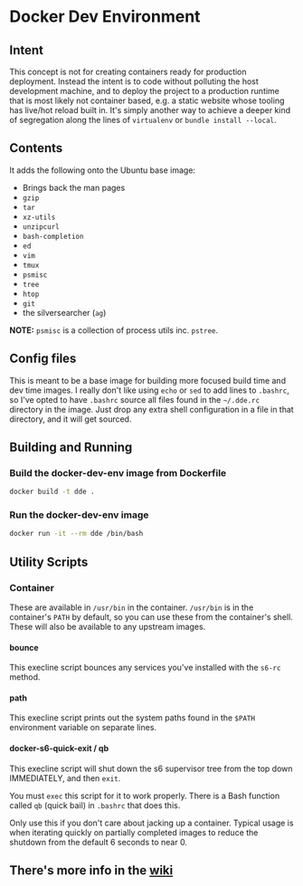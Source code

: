 # Docker Dev Environment

## Intent

This concept is not for creating containers ready for production deployment. Instead the intent is to code without polluting the host development machine, and to deploy the project to a production runtime that is most likely not container based, e.g. a static website whose tooling has live/hot reload built in. It's simply another way to achieve a deeper kind of segregation along the lines of `virtualenv` or `bundle install --local`.

## Contents

It adds the following onto the Ubuntu base image:

   * Brings back the man pages
   * `gzip`
   * `tar`
   * `xz-utils`
   * `unzipcurl`
   * `bash-completion`
   * `ed`
   * `vim`
   * `tmux`
   * `psmisc`
   * `tree`
   * `htop`
   * `git`
   * the silversearcher (`ag`)

__NOTE:__ `psmisc` is a collection of process utils inc. `pstree`.

## Config files

This is meant to be a base image for building more focused build time and dev time images. I really don't like using `echo` or `sed` to add lines to `.bashrc`, so I've opted to have `.bashrc` source all files found in the `~/.dde.rc` directory in the image. Just drop any extra shell configuration in a file in that directory, and it will get sourced.

## Building and Running

### Build the docker-dev-env image from Dockerfile

```sh
docker build -t dde .
```

### Run the docker-dev-env image

```sh
docker run -it --rm dde /bin/bash
```
## Utility Scripts

### Container

These are available in `/usr/bin` in the container. `/usr/bin` is in the container's `PATH` by default, so you can use these from the container's shell. These will also be available to any upstream images.

#### bounce

This execline script bounces any services you've installed with the `s6-rc` method.

#### path

This execline script prints out the system paths found in the `$PATH` environment variable on separate lines.

#### docker-s6-quick-exit / qb

This execline script will shut down the s6 supervisor tree from the top down IMMEDIATELY, and then `exit`.

You must `exec` this script for it to work properly. There is a Bash function called `qb` (quick bail) in `.bashrc` that does this.

Only use this if you don't care about jacking up a container. Typical usage is when iterating quickly on partially completed images to reduce the shutdown from the default 6 seconds to near 0.



##  There's more info in the [wiki](https://github.com/blitterated/docker_dev_env/wiki)
